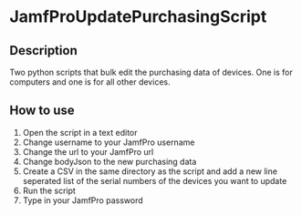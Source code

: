 # JamfProUpdatePurchasingScript

## Description
Two python scripts that bulk edit the purchasing data of devices. One is for computers and one is for all other devices.

## How to use
1. Open the script in a text editor
2. Change username to your JamfPro username
3. Change the url to your JamfPro url
4. Change bodyJson to the new purchasing data
5. Create a CSV in the same directory as the script and add a new line seperated list of the serial numbers of the devices you want to update
6. Run the script
7. Type in your JamfPro password
